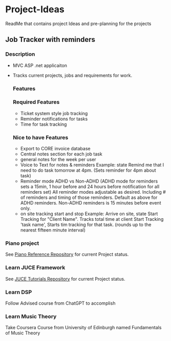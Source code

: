 # Project-Ideas
ReadMe that contains project Ideas and pre-planning for the projects

## Job Tracker with reminders
  ### Description
  - MVC ASP .net applicaiton
  - Tracks current projects, jobs and requirements for work.
    ### Features
     ### Required Features
       - Ticket system style job tracking
       - Reminder notifications for tasks
       - Time for task tracking
        
    ### Nice to have Features
      - Export to CORE invoice database
      - Central notes section for each job task
      - general notes for the week per user
      - Voice to Text for notes & reminders
          Example: state Remind me that I need to do task tomorrow at 4pm.  (Sets reminder for 4pm about task)
      - Reminder mode ADHD vs Non-ADHD
           (ADHD mode for reminders sets a 15min, 1 hour before and 24 hours before notification for all reminders set)
            All reminder modes adjustable as desired.  Including # of reminders and timing of those reminders.  Default as above for ADHD reminders.
            Non-ADHD reminders is 15 minutes before event only.
      - on site tracking start and stop
          Example: Arrive on site, state Start Tracking for "Client Name".  Tracks total time at client
                  Start Tracking 'task name', Starts tim tracking for that task. (rounds up to the nearest fifteen minute interval)

### Piano project 
  See [Piano Reference Repository](https://github.com/CozartKevin/Piano_Reference_Webpage-Scales) for current Project status.

### Learn JUCE Framework
  See [JUCE Tutorials Repository](https://github.com/CozartKevin/JUCE-Tutorials) for current Project status.

### Learn DSP
  Follow Advised course from ChatGPT to accomplish
  
### Learn Music Theory
  Take Coursera Course from University of Edinburgh named Fundamentals of Music Theory



